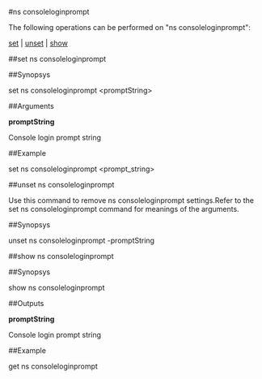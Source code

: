 #ns consoleloginprompt

The following operations can be performed on "ns consoleloginprompt":


[set](#set-ns-consoleloginprompt) | [unset](#unset-ns-consoleloginprompt) | [show](#show-ns-consoleloginprompt)

##set ns consoleloginprompt




##Synopsys

set ns consoleloginprompt &lt;promptString>


##Arguments

<b>promptString</b>
Console login prompt string



##Example

set ns consoleloginprompt &lt;prompt_string&gt;

##unset ns consoleloginprompt

Use this command to remove ns consoleloginprompt settings.Refer to the set ns consoleloginprompt command for meanings of the arguments.


##Synopsys

unset ns consoleloginprompt -promptString


##show ns consoleloginprompt




##Synopsys

show ns consoleloginprompt


##Outputs

<b>promptString</b>
Console login prompt string



##Example

get ns consoleloginprompt

